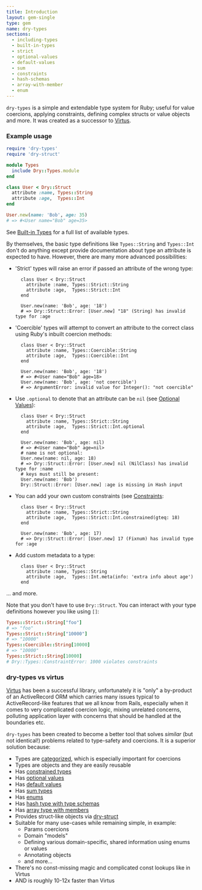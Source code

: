 ```yaml
---
title: Introduction
layout: gem-single
type: gem
name: dry-types
sections:
  - including-types
  - built-in-types
  - strict
  - optional-values
  - default-values
  - sum
  - constraints
  - hash-schemas
  - array-with-member
  - enum
---
```


`dry-types` is a simple and extendable type system for Ruby; useful for value coercions, applying constraints, defining complex structs or value objects and more. It was created as a successor to [Virtus](https://github.com/solnic/virtus).

### Example usage

```ruby
require 'dry-types'
require 'dry-struct'

module Types
  include Dry::Types.module
end

class User < Dry::Struct
  attribute :name, Types::String
  attribute :age,  Types::Int
end

User.new(name: 'Bob', age: 35)
# => #<User name="Bob" age=35>
```

See [Built-in Types](/gems/dry-types/built-in-types/) for a full list of available types.

By themselves, the basic type definitions like `Types::String` and `Types::Int` don't do anything except provide documentation about type an attribute is expected to have. However, there are many more advanced possibilities:

- 'Strict' types will raise an error if passed an attribute of the wrong type:

        class User < Dry::Struct
          attribute :name, Types::Strict::String
          attribute :age,  Types::Strict::Int
        end

        User.new(name: 'Bob', age: '18')
        # => Dry::Struct::Error: [User.new] "18" (String) has invalid type for :age

- 'Coercible' types will attempt to convert an attribute to the correct class
  using Ruby's inbuilt coercion methods:

        class User < Dry::Struct
          attribute :name, Types::Coercible::String
          attribute :age,  Types::Coercible::Int
        end

        User.new(name: 'Bob', age: '18')
        # => #<User name="Bob" age=18>
        User.new(name: 'Bob', age: 'not coercible')
        # => ArgumentError: invalid value for Integer(): "not coercible"

- Use `.optional` to denote that an attribute can be `nil` (see [Optional Values](/gems/dry-types/optional-values)):

        class User < Dry::Struct
          attribute :name, Types::Strict::String
          attribute :age,  Types::Strict::Int.optional
        end

        User.new(name: 'Bob', age: nil)
        # => #<User name="Bob" age=nil>
        # name is not optional:
        User.new(name: nil, age: 18)
        # => Dry::Struct::Error: [User.new] nil (NilClass) has invalid type for :name
        # keys must still be present:
        User.new(name: 'Bob')
        Dry::Struct::Error: [User.new] :age is missing in Hash input

- You can add your own custom constraints (see [Constraints](/gems/dry-types/constraints.html):

        class User < Dry::Struct
          attribute :name, Types::Strict::String
          attribute :age,  Types::Strict::Int.constrained(gteq: 18)
        end

        User.new(name: 'Bob', age: 17)
        # => Dry::Struct::Error: [User.new] 17 (Fixnum) has invalid type for :age

- Add custom metadata to a type:

        class User < Dry::Struct
          attribute :name, Types::String
          attribute :age,  Types::Int.meta(info: 'extra info about age')
        end

... and more.

Note that you don't have to use `Dry::Struct`. You can interact with your
type definitions however you like using `[]`:

```ruby
Types::Strict::String["foo"]
# => "foo"
Types::Strict::String["10000"]
# => "10000"
Types::Coercible::String[10000]
# => "10000"
Types::Strict::String[10000]
# Dry::Types::ConstraintError: 1000 violates constraints
```

### dry-types vs virtus

[Virtus](https://github.com/solnic/virtus) has been a successful library, unfortunately it is "only" a by-product of an ActiveRecord ORM which carries many issues typical to ActiveRecord-like features that we all know from Rails, especially when it comes to very complicated coercion logic, mixing unrelated concerns, polluting application layer with concerns that should be handled at the boundaries etc.

`dry-types` has been created to become a better tool that solves *similar* (but not identical!) problems related to type-safety and coercions. It is a superior solution because:

* Types are [categorized](/gems/dry-types/built-in-types), which is especially important for coercions
* Types are objects and they are easily reusable
* Has [constrained types](/gems/dry-types/constraints)
* Has [optional values](/gems/dry-types/optional-values)
* Has [default values](/gems/dry-types/default-values)
* Has [sum types](/gems/dry-types/sum)
* Has [enums](/gems/dry-types/enum)
* Has [hash type with type schemas](/gems/dry-types/hash-schemas)
* Has [array type with members](/gems/dry-types/array-with-member)
* Provides struct-like objects via [dry-struct](/gems/dry-struct)
* Suitable for many use-cases while remaining simple, in example:
  * Params coercions
  * Domain "models"
  * Defining various domain-specific, shared information using enums or values
  * Annotating objects
  * and more...
* There's no const-missing magic and complicated const lookups like in Virtus
* AND is roughly 10-12x faster than Virtus
